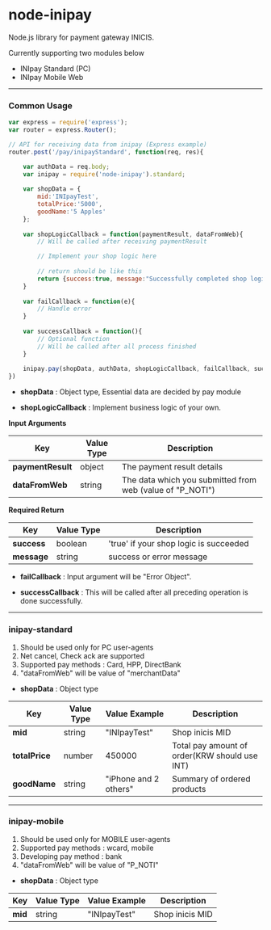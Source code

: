# node-inipay

Node.js library for payment gateway INICIS.

Currently supporting two modules below
- INIpay Standard (PC)
- INIpay Mobile Web

----------------
### Common Usage

```javascript
var express = require('express');
var router = express.Router();

// API for receiving data from inipay (Express example)
router.post('/pay/inipayStandard', function(req, res){

    var authData = req.body; 
    var inipay = require('node-inipay').standard;
    
    var shopData = {
        mid:'INIpayTest',
        totalPrice:'5000',
        goodName:'5 Apples'
    };
    
    var shopLogicCallback = function(paymentResult, dataFromWeb){
        // Will be called after receiving paymentResult

        // Implement your shop logic here
    
        // return should be like this
        return {success:true, message:"Successfully completed shop logic"};
    }
    
    var failCallback = function(e){
        // Handle error
    }
    
    var successCallback = function(){ 
        // Optional function
        // Will be called after all process finished
    }
    
    inipay.pay(shopData, authData, shopLogicCallback, failCallback, successCallback);
})
```

- **shopData** : Object type, Essential data are decided by pay module

- **shopLogicCallback** : Implement business logic of your own. 

**Input Arguments**

Key | Value Type |  Description
------------ | ------------- | -------------
**paymentResult** | object | The payment result details
**dataFromWeb** | string | The data which you submitted from web (value of "P_NOTI")

**Required Return**

Key | Value Type |  Description
------------ | ------------- | -------------
**success** | boolean | 'true' if your shop logic is succeeded
**message** | string | success or error message

- **failCallback** : Input argument will be "Error Object". 

- **successCallback** : This will be called after all preceding operation is done successfully. 


----------------
### inipay-standard

1. Should be used only for PC user-agents
2. Net cancel, Check ack are supported
3. Supported pay methods : Card, HPP, DirectBank
4. "dataFromWeb" will be value of "merchantData"

- **shopData** : Object type 

Key | Value Type | Value Example | Description
------------ | ------------- | ------------- | -------------
**mid** | string | "INIpayTest" | Shop inicis MID
**totalPrice** | number | 450000 | Total pay amount of order(KRW should use INT)
**goodName** | string | "iPhone and 2 others" | Summary of ordered products 


----------------
### inipay-mobile

1. Should be used only for MOBILE user-agents
2. Supported pay methods : wcard, mobile
3. Developing pay method : bank
4. "dataFromWeb" will be value of "P_NOTI"

- **shopData** : Object type 

Key | Value Type | Value Example | Description
------------ | ------------- | ------------- | -------------
**mid** | string | "INIpayTest" | Shop inicis MID

